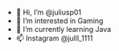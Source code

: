 - 👋 Hi, I’m @juliusp01
- 👀 I’m interested in Gaming
- 🌱 I’m currently learning Java
- 📫 Instagram @julll_1111

<!---
juliusp01/juliusp01 is a ✨ special ✨ repository because its `README.md` (this file) appears on your GitHub profile.
You can click the Preview link to take a look at your changes.
--->
